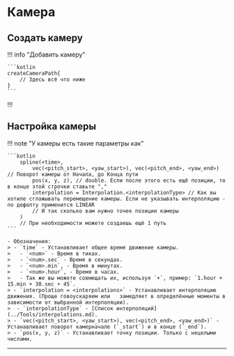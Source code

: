 # Камера

## Создать камеру

!!! info "Добавить камеру"

    ```kotlin
    createCameraPath{
        // Здесь всё что ниже
    }
    ```
!!! 

## Настройка камеры

!!! note "У камеры есть такие параметры как"

    ```kotlin
        spline(<time>,
            vec(<pitch_start>, <yaw_start>), vec(<pitch_end>, <yaw_end>) // Поворот камеры от Начала, до Конца пути
            pos(x, y, z), // double. Если после этого есть ещё позиции, то в конце этой строчки ставьте ","
            interpolation = Interpolation.<interpolationType> // Как вы хотиле сглажывать перемещение камеры. Если не указывать интерполяцию - по дефолту применится LINEAR
            // И так сколько вам нужно точек позиции камеры
        )
        // При необходимости можете создаешь ещё 1 путь
    ```

    - Обозначения: 
    > - `time` - Устанавливает общее время движение камеры. 
    >   - `<num>` - Время в тиках. 
    >   - `<num>.sec` - Время в секундах. 
    >   - `<num>.min`, - Время в минутах. 
    >   - `<num>.hour`, - Время в часах. 
    >   - Так же вы можете совмещать их, используя `+`, пример: `1.hour + 15.min + 30.sec + 45`. 
    > - `interpolation = <interpolations>` - Устанавливает интерполяцию движения. (Проще говоускаряем или   замедляет в определённые моменты в    зависимости от выбранной интерполяции). 
    >  - `interpolationType` - [Список интерполяций](../Tools/interpolations.md). 
    > - `vec(<pitch_start>, <yaw_start>), vec(<pitch_end>, <yaw_end>)` - Устанавливает поворот камерначале (`_start`) и в конце (`_end`). 
    > - `pos(x, y, z)` - Устанавливает точку позиции. Только с нецелыми числами. 

---
